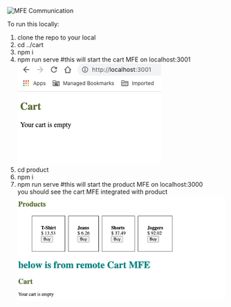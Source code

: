 ![MFE Communication](https://github.com/rushtokunal/Microfrontend-Communication/blob/main/images/MFE-Communication.png)  

To run this locally:  
1) clone the repo to your local  
2) cd ../cart  
3) npm i  
4) npm run serve #this will start the cart MFE on localhost:3001  
![cart MFE](https://github.com/rushtokunal/Microfrontend-Communication/blob/main/images/cartMFE.png)  
5) cd product  
6) npm i  
7) npm run serve  #this will start the product MFE on localhost:3000  
you should see the cart MFE integrated with product  
![Integrated MFE](https://github.com/rushtokunal/Microfrontend-Communication/blob/main/images/integratedMFE.png)  